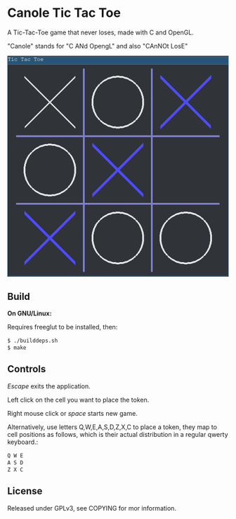 Canole Tic Tac Toe
===================

A Tic-Tac-Toe game that never loses, made with C and OpenGL.

"Canole" stands for "C ANd OpengL" and also "CAnNOt LosE"

![tic-tac-toe](ttt.png)

Build
-----

**On GNU/Linux:**

Requires freeglut to be installed, then:

    $ ./builddeps.sh
    $ make

Controls
--------

_Escape_ exits the application.

Left click on the cell you want to place the token.

Right mouse click or _space_ starts new game.

Alternatively, use letters Q,W,E,A,S,D,Z,X,C to place a token, they
map to cell positions as follows, which is their actual distribution
in a regular qwerty keyboard.:

    Q W E
    A S D
    Z X C

License
-------

Released under GPLv3, see COPYING for mor information.
